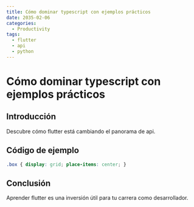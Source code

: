 ```yaml
---
title: Cómo dominar typescript con ejemplos prácticos
date: 2035-02-06
categories:
  - Productivity
tags:
  - flutter
  - api
  - python
---
```


# Cómo dominar typescript con ejemplos prácticos

## Introducción

Descubre cómo flutter está cambiando el panorama de api.

## Código de ejemplo

```css
.box { display: grid; place-items: center; }
```

## Conclusión

Aprender flutter es una inversión útil para tu carrera como desarrollador.